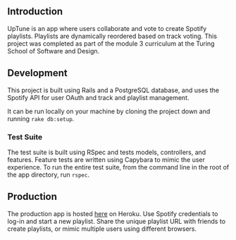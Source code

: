 ## Introduction

UpTune is an app where users collaborate and vote to create Spotify playlists. Playlists are dynamically reordered based on track voting. This project was completed as part of the module 3 curriculum at the Turing School of Software and Design. 

## Development

This project is built using Rails and a PostgreSQL database, and uses the Spotify API for user OAuth and track and playlist management.

It can be run locally on your machine by cloning the project down and running ```rake db:setup```.

### Test Suite
The test suite is built using RSpec and tests models, controllers, and features. Feature tests are written using Capybara to mimic the user experience. To run the entire test suite, from the command line in the root of the app directory, run ```rspec```.

## Production

The production app is hosted [here](https://uptune.herokuapp.com) on Heroku.
Use Spotify credentials to log-in and start a new playlist. Share the unique playlist URL with friends to create playlists, or mimic multiple users using different browsers.
